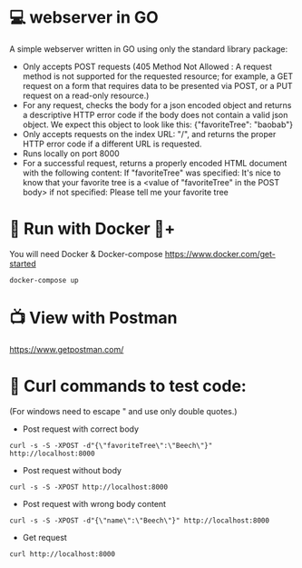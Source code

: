 # :computer: webserver in GO
A simple webserver written in GO using only the standard library package:

- Only accepts POST requests
(405 Method Not Allowed : A request method is not supported for the requested resource; for example, a GET request on a form that requires data to be presented via POST, or a PUT request on a read-only resource.)
- For any request, checks the body for a json encoded object and returns a descriptive HTTP error code if the body does not contain a valid json object.
	We expect this object to look like this: {"favoriteTree": "baobab"}
- Only accepts requests on the index URL: "/", and returns the proper HTTP error code if a different URL is requested.
- Runs locally on port 8000
- For a successful request, returns a properly encoded HTML document with the following content:
	If "favoriteTree" was specified:
		It's nice to know that your favorite tree is a <value of "favoriteTree" in the POST body>
	if not specified:
		Please tell me your favorite tree
		
# :whale: Run with Docker  :whale:+

You will need Docker & Docker-compose
https://www.docker.com/get-started

```
docker-compose up
```

# :tv: View with Postman
https://www.getpostman.com/
 
#  :memo: Curl commands to test code:
(For windows need to escape " and use only double quotes.)

- Post request with correct body
```
curl -s -S -XPOST -d"{\"favoriteTree\":\"Beech\"}" http://localhost:8000
```

- Post request without body
```
curl -s -S -XPOST http://localhost:8000
```

- Post request with wrong body content
```
curl -s -S -XPOST -d"{\"name\":\"Beech\"}" http://localhost:8000
```

- Get request
```
curl http://localhost:8000
```
